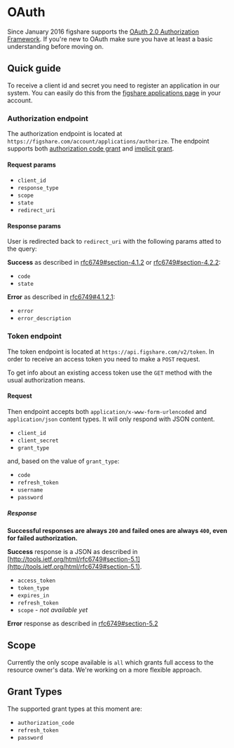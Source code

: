 # OAuth

Since January 2016 figshare supports the [OAuth 2.0 Authorization Framework](http://tutorials.jenkov.com/oauth2/index.html). If you're new to OAuth make sure you have at least a basic understanding before moving on.

## Quick guide

To receive a client id and secret you need to register an application in
our system. You can easily do this from the [figshare applications
page](https://figshare.com/account/applications) in your account.

### Authorization endpoint

The authorization endpoint is located at
`https://figshare.com/account/applications/authorize`. The endpoint
supports both
[authorization code grant](http://tools.ietf.org/html/rfc6749#section-4.1.1) and [implicit grant](http://tools.ietf.org/html/rfc6749#section-4.2).

#### Request params

* `client_id`
* `response_type`
* `scope`
* `state`
* `redirect_uri`

#### Response params

User is redirected back to `redirect_uri` with the following params
atted to the query:

**Success** as described in [rfc6749#section-4.1.2](http://tools.ietf.org/html/rfc6749#section-4.1.2) or [rfc6749#section-4.2.2](http://tools.ietf.org/html/rfc6749#section-4.2.2):

* `code`
* `state`

**Error** as described in [rfc6749#4.1.2.1](http://tools.ietf.org/html/rfc6749#section-4.1.2.1):

* `error`
* `error_description`

### Token endpoint

The token endpoint is located at `https://api.figshare.com/v2/token`.
In order to receive an access token you need to make a `POST` request.

To get info about an existing access token use the `GET` method with the usual authorization means.

#### Request

Then endpoint accepts both `application/x-www-form-urlencoded` and
`application/json` content types. It will only respond with JSON
content.

* `client_id`
* `client_secret`
* `grant_type`

and, based on the value of `grant_type`:

* `code`
* `refresh_token`
* `username`
* `password`


##### Response

**Successful responses are always `200` and failed ones are always `400`,
even for failed authorization.**

**Success** response is a JSON as described in [http://tools.ietf.org/html/rfc6749#section-5.1](http://tools.ietf.org/html/rfc6749#section-5.1).

* `access_token`
* `token_type`
* `expires_in`
* `refresh_token`
* `scope` - _not available yet_

**Error** response as described in [rfc6749#section-5.2](http://tools.ietf.org/html/rfc6749#section-5.2)

## Scope

Currently the only scope available is `all` which grants full access to
the resource owner's data. We're working on a more flexible approach.


## Grant Types

The supported grant types at this moment are:

* `authorization_code`
* `refresh_token`
* `password`

